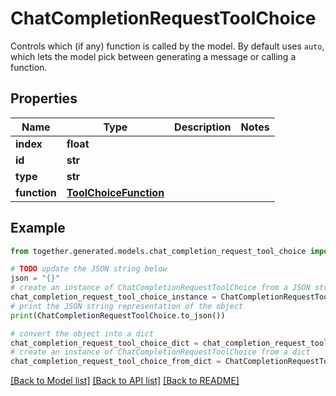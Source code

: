 # ChatCompletionRequestToolChoice

Controls which (if any) function is called by the model. By default uses `auto`, which lets the model pick between generating a message or calling a function.

## Properties

Name | Type | Description | Notes
------------ | ------------- | ------------- | -------------
**index** | **float** |  |
**id** | **str** |  |
**type** | **str** |  |
**function** | [**ToolChoiceFunction**](ToolChoiceFunction.md) |  |

## Example

```python
from together.generated.models.chat_completion_request_tool_choice import ChatCompletionRequestToolChoice

# TODO update the JSON string below
json = "{}"
# create an instance of ChatCompletionRequestToolChoice from a JSON string
chat_completion_request_tool_choice_instance = ChatCompletionRequestToolChoice.from_json(json)
# print the JSON string representation of the object
print(ChatCompletionRequestToolChoice.to_json())

# convert the object into a dict
chat_completion_request_tool_choice_dict = chat_completion_request_tool_choice_instance.to_dict()
# create an instance of ChatCompletionRequestToolChoice from a dict
chat_completion_request_tool_choice_from_dict = ChatCompletionRequestToolChoice.from_dict(chat_completion_request_tool_choice_dict)
```
[[Back to Model list]](../README.md#documentation-for-models) [[Back to API list]](../README.md#documentation-for-api-endpoints) [[Back to README]](../README.md)
